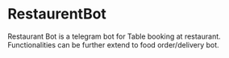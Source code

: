 # RestaurentBot
Restaurant Bot is a telegram bot for Table booking at restaurant.
Functionalities can be further extend to food order/delivery bot.
